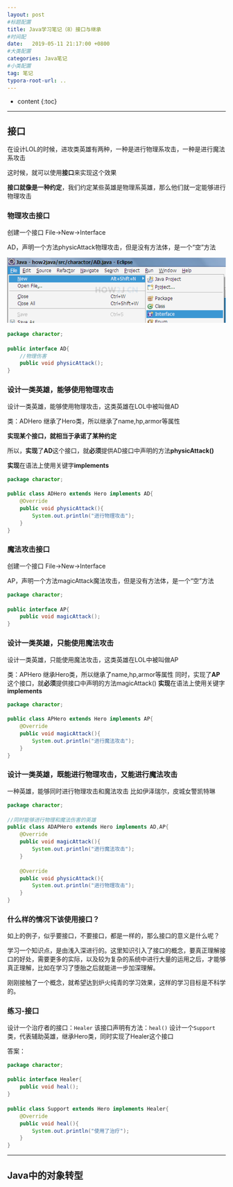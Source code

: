 ```yaml
---
layout: post
#标题配置
title: Java学习笔记（8）接口与继承
#时间配
date:   2019-05-11 21:17:00 +0800
#大类配置
categories: Java笔记
#小类配置
tag: 笔记
typora-root-url: ..
---
```


* content
{:toc}
---

## 接口

在设计LOL的时候，进攻类英雄有两种，一种是进行物理系攻击，一种是进行魔法系攻击

这时候，就可以使用**接口**来实现这个效果

**接口就像是一种约定**，我们约定某些英雄是物理系英雄，那么他们就一定能够进行物理攻击

### 物理攻击接口

创建一个接口 File->New->Interface

AD，声明一个方法physicAttack物理攻击，但是没有方法体，是一个“空”方法

![](./styles/images/2019-03-22-how2java/8.1.png)

```java
package charactor;

public interface AD{
	//物理伤害
	public void physicAttack();
}
```

### 设计一类英雄，能够使用物理攻击

设计一类英雄，能够使用物理攻击，这类英雄在LOL中被叫做AD

类：ADHero
继承了Hero类，所以继承了name,hp,armor等属性

**实现某个接口，就相当于承诺了某种约定**

所以，**实现**了**AD**这个接口，就**必须**提供AD接口中声明的方法**physicAttack()**

**实现**在语法上使用关键字**implements**

```java
package charactor;

public class ADHero extends Hero implements AD{
	@Override
	public void physicAttack(){
		System.out.println("进行物理攻击");
	}
}
```

### 魔法攻击接口

创建一个接口 File->New->Interface

AP，声明一个方法magicAttack魔法攻击，但是没有方法体，是一个“空”方法

```java
package charactor;

public interface AP{
	public void magicAttack();
}
```

### 设计一类英雄，只能使用魔法攻击

设计一类英雄，只能使用魔法攻击，这类英雄在LOL中被叫做AP

类：APHero
继承Hero类，所以继承了name,hp,armor等属性
同时，实现了**AP**这个接口，就**必须**提供接口中声明的方法magicAttack()
**实现**在语法上使用关键字**implements**

```java
package charactor;

public class APHero extends Hero implements AP{
	@Override
	public void magicAttack(){
		System.out.println("进行魔法攻击");
	}
}
```

### 设计一类英雄，既能进行物理攻击，又能进行魔法攻击

一种英雄，能够同时进行物理攻击和魔法攻击
比如伊泽瑞尔，皮城女警凯特琳

```java
package charactor;

//同时能够进行物理和魔法伤害的英雄
public class ADAPHero extends Hero implements AD,AP{
	@Override
	public void magicAttack(){
		System.out.println("进行魔法攻击");
	}

	@Override
	public void physicAttack(){
		System.out.println("进行物理攻击");
	}
}
```

### 什么样的情况下该使用接口？

如上的例子，似乎要接口，不要接口，都是一样的，那么接口的意义是什么呢？

学习一个知识点，是由浅入深进行的。这里知识引入了接口的概念，要真正理解接口的好处，需要更多的实际，以及较为复杂的系统中进行大量的运用之后，才能够真正理解，比如在学习了堕胎之后就能进一步加深理解。

刚刚接触了一个概念，就希望达到炉火纯青的学习效果，这样的学习目标是不科学的。

### 练习-接口

设计一个治疗者的接口：`Healer`
该接口声明有方法：`heal()`
设计一个`Support`类，代表辅助英雄，继承Hero类，同时实现了Healer这个接口

答案：
```java
package charactor;

public interface Healer{
	public void heal();
}

public class Support extends Hero implements Healer{
	@Override
	public void heal(){
		System.out.println("使用了治疗");
	}
}
```

--------

## Java中的对象转型

